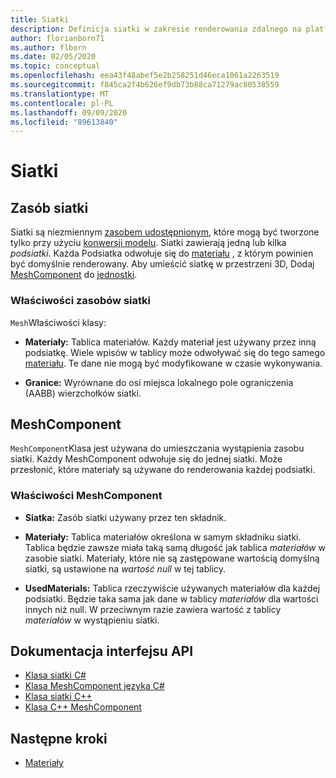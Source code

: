 ```yaml
---
title: Siatki
description: Definicja siatki w zakresie renderowania zdalnego na platformie Azure
author: florianborn71
ms.author: flborn
ms.date: 02/05/2020
ms.topic: conceptual
ms.openlocfilehash: eea43f48abef5e2b258251d46eca1061a2263519
ms.sourcegitcommit: f845ca2f4b626ef9db73b88ca71279ac80538559
ms.translationtype: MT
ms.contentlocale: pl-PL
ms.lasthandoff: 09/09/2020
ms.locfileid: "89613840"
---
```

# <a name="meshes"></a>Siatki

## <a name="mesh-resource"></a>Zasób siatki

Siatki są niezmiennym [zasobem udostępnionym](../concepts/lifetime.md), które mogą być tworzone tylko przy użyciu [konwersji modelu](../how-tos/conversion/model-conversion.md). Siatki zawierają jedną lub kilka *podsiatki*. Każda Podsiatka odwołuje się do [materiału](materials.md) , z którym powinien być domyślnie renderowany. Aby umieścić siatkę w przestrzeni 3D, Dodaj [MeshComponent](#meshcomponent) do [jednostki](entities.md).

### <a name="mesh-resource-properties"></a>Właściwości zasobów siatki

`Mesh`Właściwości klasy:

* **Materiały:** Tablica materiałów. Każdy materiał jest używany przez inną podsiatkę. Wiele wpisów w tablicy może odwoływać się do tego samego [materiału](materials.md). Te dane nie mogą być modyfikowane w czasie wykonywania.

* **Granice:** Wyrównane do osi miejsca lokalnego pole ograniczenia (AABB) wierzchołków siatki.

## <a name="meshcomponent"></a>MeshComponent

`MeshComponent`Klasa jest używana do umieszczania wystąpienia zasobu siatki. Każdy MeshComponent odwołuje się do jednej siatki. Może przesłonić, które materiały są używane do renderowania każdej podsiatki.

### <a name="meshcomponent-properties"></a>Właściwości MeshComponent

* **Siatka:** Zasób siatki używany przez ten składnik.

* **Materiały:** Tablica materiałów określona w samym składniku siatki. Tablica będzie zawsze miała taką samą długość jak tablica *materiałów* w zasobie siatki. Materiały, które nie są zastępowane wartością domyślną siatki, są ustawione na *wartość null* w tej tablicy.

* **UsedMaterials:** Tablica rzeczywiście używanych materiałów dla każdej podsiatki. Będzie taka sama jak dane w tablicy *materiałów* dla wartości innych niż null. W przeciwnym razie zawiera wartość z tablicy *materiałów* w wystąpieniu siatki.

## <a name="api-documentation"></a>Dokumentacja interfejsu API

* [Klasa siatki C#](https://docs.microsoft.com/dotnet/api/microsoft.azure.remoterendering.mesh)
* [Klasa MeshComponent języka C#](https://docs.microsoft.com/dotnet/api/microsoft.azure.remoterendering.meshcomponent)
* [Klasa siatki C++](https://docs.microsoft.com/cpp/api/remote-rendering/mesh)
* [Klasa C++ MeshComponent](https://docs.microsoft.com/cpp/api/remote-rendering/meshcomponent)

## <a name="next-steps"></a>Następne kroki

* [Materiały](materials.md)
